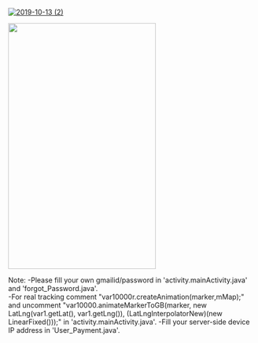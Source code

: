 
[![2019-10-13 (2)](https://user-images.githubusercontent.com/31673628/71453696-a65eec00-275a-11ea-8f42-b4124fb227e2.png)](https://youtu.be/O59E-ZrBDmM)<br/>

[<img src="https://user-images.githubusercontent.com/31673628/72951831-d13e5f00-3d5d-11ea-9985-e3329faeb81c.png" width="300" height="500">](https://youtu.be/O59E-ZrBDmM)<br/>

Note: -Please fill your own gmailid/password in 'activity.mainActivity.java' and 'forgot_Password.java'.<br/>
-For real tracking comment "var10000r.createAnimation(marker,mMap);" and uncomment "var10000.animateMarkerToGB(marker, new LatLng(var1.getLat(), var1.getLng()), (LatLngInterpolatorNew)(new LinearFixed()));"  in 'activity.mainActivity.java'.
-Fill your server-side device IP address in 'User_Payment.java'.
